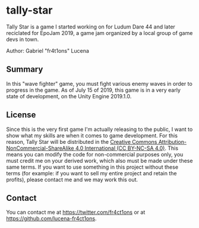 # tally-star
Tally Star is a game I started working on for Ludum Dare 44 and later reciclated for EpoJam 2019, a game jam organized by a local group of game devs in town.

Author: Gabriel "fr4t1ons" Lucena

## Summary
In this "wave fighter" game, you must fight various enemy waves in order to progress in the game. As of July 15 of 2019, this game is in a very early state of development, on the Unity Engine 2019.1.0.

## License
Since this is the very first game I'm actually releasing to the public, I want to show what my skills are when it comes to game development. For this reason, Tally Star will be distributed in the [Creative Commons Attribution-NonCommercial-ShareAlike 4.0 International (CC BY-NC-SA 4.0)](https://creativecommons.org/licenses/by-nc-sa/4.0/). This means you can modify the code for non-commercial purposes only, you must credit me on your derived work, which also must be made under these same terms. If you want to use something in this project without these terms (for example: if you want to sell my entire project and retain the profits), please contact me and we may work this out.

## Contact
You can contact me at https://twitter.com/fr4ct1ons or at https://github.com/lucena-fr4ct1ons.
